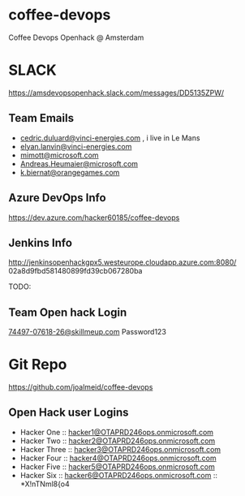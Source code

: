 # coffee-devops
Coffee Devops Openhack @ Amsterdam

# SLACK
https://amsdevopsopenhack.slack.com/messages/DD5135ZPW/

## Team Emails
 - cedric.duluard@vinci-energies.com , i live in Le Mans
 - elyan.lanvin@vinci-energies.com
 - mimott@microsoft.com
 - Andreas.Heumaier@microsoft.com
 - k.biernat@orangegames.com

## Azure DevOps Info
https://dev.azure.com/hacker60185/coffee-devops

## Jenkins Info
http://jenkinsopenhackgpx5.westeurope.cloudapp.azure.com:8080/
02a8d9fbd581480899fd39cb067280ba

TODO:

## Team Open hack Login
74497-07618-26@skillmeup.com
Password123

# Git Repo
https://github.com/joalmeid/coffee-devops

## Open Hack user Logins
 - Hacker One :: hacker1@OTAPRD246ops.onmicrosoft.com
 - Hacker Two :: hacker2@OTAPRD246ops.onmicrosoft.com
 - Hacker Three :: hacker3@OTAPRD246ops.onmicrosoft.com
 - Hacker Four :: hacker4@OTAPRD246ops.onmicrosoft.com
 - Hacker Five :: hacker5@OTAPRD246ops.onmicrosoft.com
 - Hacker Six :: hacker6@OTAPRD246ops.onmicrosoft.com :: *X!nTNml8{o4
